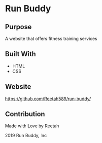 # Run Buddy

## Purpose
A website that offers fitness training services

## Built With
* HTML
* CSS

## Website
https://github.com/Reetah589/run-buddy/

## Contribution
Made with Love by Reetah

2019 Run Buddy, Inc
